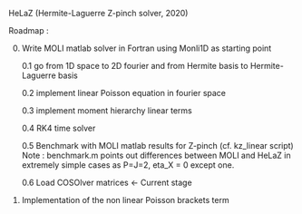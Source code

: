 HeLaZ (Hermite-Laguerre Z-pinch solver, 2020)

Roadmap :

0. Write MOLI matlab solver in Fortran using Monli1D as starting point

	0.1 go from 1D space to 2D fourier and from Hermite basis to Hermite-Laguerre basis

	0.2 implement linear Poisson equation in fourier space

	0.3 implement moment hierarchy linear terms

	0.4 RK4 time solver

	0.5 Benchmark with MOLI matlab results for Z-pinch (cf. kz_linear script)
		Note : benchmark.m points out differences between MOLI and HeLaZ 
		       in extremely simple cases as P=J=2, eta_X = 0 except one.

	0.6 Load COSOlver matrices <- Current stage

1. Implementation of the non linear Poisson brackets term  

